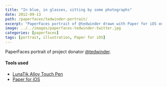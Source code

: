 ```yaml
---
title: "In blue, in glasses, sitting by some photographs"
date: 2012-09-13
path: /paperfaces/tedwinder-portrait/
excerpt: "PaperFaces portrait of @tedwinder drawn with Paper for iOS on an iPad."
image: ../../images/paperfaces-tedwinder-twitter.jpg
categories: [paperfaces]
tags: [portrait, illustration, Paper for iOS]
---
```


PaperFaces portrait of project donator [@tedwinder](https://twitter.com/tedwinder).

#### Tools used

- [LunaTik Alloy Touch Pen](https://www.amazon.com/gp/product/B00821TR7G/ref=as_li_ss_tl?ie=UTF8&tag=mademist-20&linkCode=as2&camp=1789&creative=390957&creativeASIN=B00821TR7G)
- [Paper for iOS](https://paper.bywetransfer.com/)
